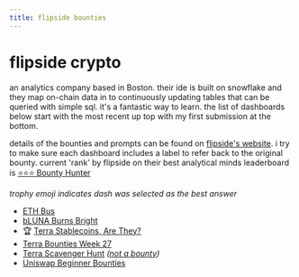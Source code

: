 ```yaml
---
title: flipside bounties
---
```


# flipside crypto
an analytics company based in Boston. their ide is built on snowflake and they map on-chain data in to continuously updating tables that can be queried with simple sql. it's a fantastic way to learn. the list of dashboards below start with the most recent up top with my first submission at the bottom.  

details of the bounties and prompts can be found on [flipside's website](https://www.notion.so/Flipside-Crypto-Bounty-Programs-8a6400e3d85049b79875d5200206974e). i try to make sure each dashboard includes a label to refer back to the original bounty. current 'rank' by flipside on their best analytical minds leaderboard is [⭐️⭐️⭐️ Bounty Hunter](https://www.notion.so/teamflipside/Flipside-Crypto-BAM-Leaderboard-1154ce81580a4b8fadfcbb3753a9b21d)  

*trophy emoji indicates dash was selected as the best answer*  


 - [ETH Bus](https://app.flipsidecrypto.com/dashboard/eth-bus-MjJMbl)  
 - [bLUNA Burns Bright](https://app.flipsidecrypto.com/dashboard/b-luna-burns-bright-GSCl6R)
 - 🏆 [Terra Stablecoins, Are They?](https://app.flipsidecrypto.com/dashboard/terra-stablecoins-are-they-H4uNMJ)
 - [Terra Bounties Week 27](https://app.flipsidecrypto.com/dashboard/terra-bounties-week-27-NfBOiu)
 - [Terra Scavenger Hunt](https://app.flipsidecrypto.com/dashboard/terra-scavenger-hunt-4eQcmK) *([not a bounty](https://www.notion.so/Terra-Explorer-Hunt-7d77cf0c41be475daf1cdec34354fbc4))*
 - [Uniswap Beginner Bounties](https://app.flipsidecrypto.com/dashboard/uni-beginner-bounties-fk3Pkh)

